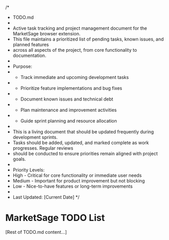 /*
 * TODO.md
 * 
 * Active task tracking and project management document for the MarketSage browser extension.
 * This file maintains a prioritized list of pending tasks, known issues, and planned features
 * across all aspects of the project, from core functionality to documentation.
 * 
 * Purpose:
 * - Track immediate and upcoming development tasks
 * - Prioritize feature implementations and bug fixes
 * - Document known issues and technical debt
 * - Plan maintenance and improvement activities
 * - Guide sprint planning and resource allocation
 * 
 * This is a living document that should be updated frequently during development sprints.
 * Tasks should be added, updated, and marked complete as work progresses. Regular reviews
 * should be conducted to ensure priorities remain aligned with project goals.
 * 
 * Priority Levels:
 * High - Critical for core functionality or immediate user needs
 * Medium - Important for product improvement but not blocking
 * Low - Nice-to-have features or long-term improvements
 * 
 * Last Updated: [Current Date]
 */

# MarketSage TODO List

[Rest of TODO.md content...]
